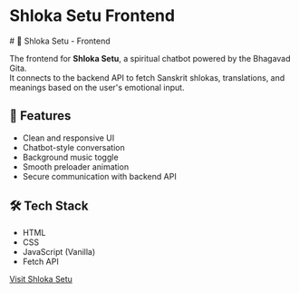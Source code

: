 <h1>Shloka Setu Frontend</h1>
# 📜 Shloka Setu - Frontend

The frontend for **Shloka Setu**, a spiritual chatbot powered by the Bhagavad Gita.  
It connects to the backend API to fetch Sanskrit shlokas, translations, and meanings based on the user's emotional input.

## 🚀 Features
- Clean and responsive UI
- Chatbot-style conversation
- Background music toggle
- Smooth preloader animation
- Secure communication with backend API

## 🛠 Tech Stack
- HTML
- CSS
- JavaScript (Vanilla)
- Fetch API

[Visit Shloka Setu](https://shlokasetu.netlify.app/)


